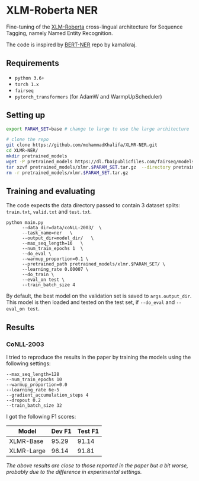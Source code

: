 # XLM-Roberta NER
Fine-tuning of the [XLM-Roberta](https://arxiv.org/abs/1911.02116) cross-lingual architecture for Sequence Tagging, namely Named Entity Recognition. 

The code is inspired by [BERT-NER](https://github.com/kamalkraj/BERT-NER) repo by kamalkraj.


## Requirements 
* `python 3.6+`
* `torch 1.x`
* `fairseq`
* `pytorch_transformers` (for AdamW and WarmpUpScheduler)


## Setting up

```bash
export PARAM_SET=base # change to large to use the large architecture

# clone the repo
git clone https://github.com/mohammadKhalifa/XLMR-NER.git
cd XLMR-NER/
mkdir pretrained_models 
wget -P pretrained_models https://dl.fbaipublicfiles.com/fairseq/models/xlmr.$PARAM_SET.tar.gz
tar xzvf pretrained_models/xlmr.$PARAM_SET.tar.gz  --directory pretrained_models/
rm -r pretrained_models/xlmr.$PARAM_SET.tar.gz
```

## Training and evaluating
The code expects the data directory passed to contain 3 dataset splits: `train.txt`, `valid.txt` and `test.txt`.

```
python main.py 
      --data_dir=data/coNLL-2003/  \
      --task_name=ner   \
      --output_dir=model_dir/   \
      --max_seq_length=16   \
      --num_train_epochs 1  \
      --do_eval \
      --warmup_proportion=0.1 \
      --pretrained_path pretrained_models/xlmr.$PARAM_SET/ \
      --learning_rate 0.00007 \
      --do_train \
      --eval_on test \
      --train_batch_size 4
```

By default, the best model on the validation set is saved to `args.output_dir`. This model is then loaded and tested on the test set, if `--do_eval` and `--eval_on test`.

## Results
### CoNLL-2003
I tried to reproduce the results in the paper by training the models using the following settings:

```
--max_seq_length=128
--num_train_epochs 10
--warmup_proportion=0.0 
--learning_rate 6e-5  
--gradient_accumulation_steps 4 
--dropout 0.2 
--train_batch_size 32
```
I got the following F1 scores:

| Model | Dev F1 | Test F1  |
|---|---|---|
| XLMR-Base |   95.29 | 91.14  |
| XLMR-Large  | 96.14  |  91.81 |

*The above results are close to those reported in the paper but a bit worse, probably due to the difference in experimental settings.*


